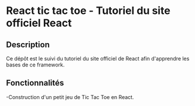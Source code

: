 # React tic tac toe - Tutoriel du site officiel React 



## Description

Ce dépôt est le suivi du tutoriel du site officiel de React afin d'apprendre les bases de ce framework.

## Fonctionnalités

-Construction d'un petit jeu de Tic Tac Toe en React.
